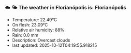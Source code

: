 ### ☁️ 🌤️  The weather in Florianópolis is: Florianópolis

- Temperature: 22.49°C
- On flesh: 23.09°C
- Relative air humidity: 88%
- Rain: 0.0 mm
- Description: Overcast clouds
- last updated: 2025-10-12T04:19:55.918215

